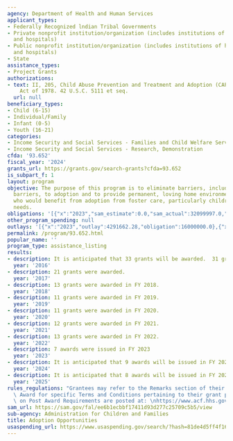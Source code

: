 ```yaml
---
agency: Department of Health and Human Services
applicant_types:
- Federally Recognized lndian Tribal Governments
- Private nonprofit institution/organization (includes institutions of higher education
  and hospitals)
- Public nonprofit institution/organization (includes institutions of higher education
  and hospitals)
- State
assistance_types:
- Project Grants
authorizations:
- text: II, 205, Child Abuse Prevention and Treatment and Adoption (CAPTA) Reform
    Act of 1978. 42 U.S.C. 5111 et seq.
  url: null
beneficiary_types:
- Child (6-15)
- Individual/Family
- Infant (0-5)
- Youth (16-21)
categories:
- Income Security and Social Services - Families and Child Welfare Services
- Income Security and Social Services - Research, Demonstration
cfda: '93.652'
fiscal_year: '2024'
grants_url: https://grants.gov/search-grants?cfda=93.652
is_subpart_f: 1
layout: program
objective: The purpose of this program is to eliminate barriers, including geographic
  barriers, to adoption and to provide permanent, loving home environments for children
  who would benefit from adoption from foster care, particularly children with special
  needs.
obligations: '[{"x":"2023","sam_estimate":0.0,"sam_actual":32099997.0,"usa_spending_actual":28390330.61},{"x":"2024","sam_estimate":0.0,"sam_actual":33299999.0,"usa_spending_actual":29499999.0},{"x":"2025","sam_estimate":0.0,"sam_actual":33299999.0,"usa_spending_actual":0.0}]'
other_program_spending: null
outlays: '[{"x":"2023","outlay":4291662.28,"obligation":16000000.0},{"x":"2024","outlay":0.0,"obligation":1000000.0},{"x":"2025","outlay":0.0,"obligation":0.0}]'
permalink: /program/93.652.html
popular_name: ''
program_type: assistance_listing
results:
- description: It is anticipated that 33 grants will be awarded.  31 grants were awarded.
  year: '2016'
- description: 21 grants were awarded.
  year: '2017'
- description: 13 grants were awarded in FY 2018.
  year: '2018'
- description: 11 grants were awarded in FY 2019.
  year: '2019'
- description: 11 grants were awarded in FY 2020.
  year: '2020'
- description: 12 grants were awarded in FY 2021.
  year: '2021'
- description: 13 grants were awarded in FY 2022.
  year: '2022'
- description: 7 awards were issued in FY 2023
  year: '2023'
- description: It is anticipated that 9 awards will be issued in FY 2024.
  year: '2024'
- description: It is anticipated that 8 awards will be issued in FY 2025.
  year: '2025'
rules_regulations: "Grantees may refer to the Remarks section of their Notice of Grant\
  \ Award for specific Terms and Conditions pertaining to their grant program.  Information\
  \ on Post Award Requirements are posted at: \nhttps://www.acf.hhs.gov/discretionary-post-award-requirements"
sam_url: https://sam.gov/fal/ee6b1ecbbf17411d93d277c25709c5b5/view
sub-agency: Administration for Children and Families
title: Adoption Opportunities
usaspending_url: https://www.usaspending.gov/search/?hash=81de4d5ff4f1662c372f8e440faeae69
---
```

